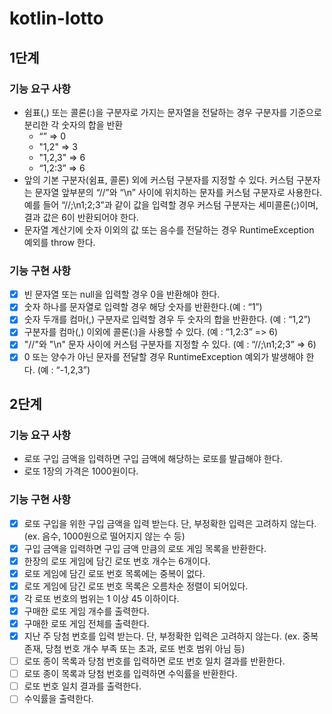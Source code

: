 # kotlin-lotto

## 1단계

### 기능 요구 사항
- 쉼표(,) 또는 콜론(:)을 구분자로 가지는 문자열을 전달하는 경우 구분자를 기준으로 분리한 각 숫자의 합을 반환 
  - “” => 0
  - "1,2" => 3
  - "1,2,3" => 6
  - “1,2:3” => 6
- 앞의 기본 구분자(쉼표, 콜론) 외에 커스텀 구분자를 지정할 수 있다. 커스텀 구분자는 문자열 앞부분의 “//”와 “\n” 사이에 위치하는 문자를 커스텀 구분자로 사용한다. 예를 들어 “//;\n1;2;3”과 같이 값을 입력할 경우 커스텀 구분자는 세미콜론(;)이며, 결과 값은 6이 반환되어야 한다.
- 문자열 계산기에 숫자 이외의 값 또는 음수를 전달하는 경우 RuntimeException 예외를 throw 한다.

### 기능 구현 사항
- [x] 빈 문자열 또는 null을 입력할 경우 0을 반환해야 한다.
- [x] 숫자 하나를 문자열로 입력할 경우 해당 숫자를 반환한다.(예 : “1”)
- [x] 숫자 두개를 컴마(,) 구분자로 입력할 경우 두 숫자의 합을 반환한다. (예 : “1,2”)
- [x] 구분자를 컴마(,) 이외에 콜론(:)을 사용할 수 있다. (예 : “1,2:3” => 6)
- [x] "//"와 "\n" 문자 사이에 커스텀 구분자를 지정할 수 있다. (예 : “//;\n1;2;3” => 6)
- [x] 0 또는 양수가 아닌 문자를 전달할 경우 RuntimeException 예외가 발생해야 한다. (예 : “-1,2,3”)

## 2단계

### 기능 요구 사항
- 로또 구입 금액을 입력하면 구입 금액에 해당하는 로또를 발급해야 한다.
- 로또 1장의 가격은 1000원이다.

### 기능 구현 사항
- [x] 로또 구입을 위한 구입 금액을 입력 받는다. 단, 부정확한 입력은 고려하지 않는다. (ex. 음수, 1000원으로 떨어지지 않는 수 등)
- [x] 구입 금액을 입력하면 구입 금액 만큼의 로또 게임 목록을 반환한다.
- [x] 한장의 로또 게임에 담긴 로또 번호 개수는 6개이다.
- [x] 로또 게임에 담긴 로또 번호 목록에는 중복이 없다.
- [x] 로또 게임에 담긴 로또 번호 목록은 오름차순 정렬이 되어있다.
- [x] 각 로또 번호의 범위는 1 이상 45 이하이다.
- [x] 구매한 로또 게임 개수를 출력한다.
- [x] 구매한 로또 게임 전체를 출력한다.
- [x] 지난 주 당첨 번호를 입력 받는다. 단, 부정확한 입력은 고려하지 않는다. (ex. 중복 존재, 당첨 번호 개수 부족 또는 초과, 로또 번호 범위 아님 등) 
- [ ] 로또 종이 목록과 당첨 번호를 입력하면 로또 번호 일치 결과를 반환한다.
- [ ] 로또 종이 목록과 당첨 번호를 입력하면 수익률을 반환한다.
- [ ] 로또 번호 일치 결과를 출력한다.
- [ ] 수익률을 출력한다.
